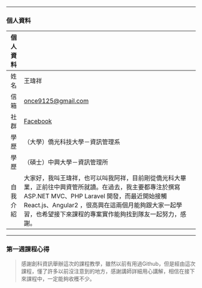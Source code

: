 ***
### 個人資料

|個人資料||
|:-:|-|
|姓名|王瑋祥|
|信箱|once9125@gmail.com|
|社群|[Facebook](https://www.facebook.com/wei.wang.1690)|
|學歷|（大學）僑光科技大學－資訊管理系|
|學歷|（碩士）中興大學－資訊管理所|
|自我介紹|大家好，我叫王瑋祥，也可以叫我阿祥，目前剛從僑光科大畢業，正前往中興資管所就讀。在過去，我主要都專注於撰寫 ASP.NET MVC、PHP Laravel 開發，而最近開始接觸 React.js、Angular2 ，很高興在這兩個月能夠跟大家一起學習，也希望接下來課程的專案實作能夠找到隊友一起努力，感謝。|

***

### 第一週課程心得

>感謝創科資訊舉辦這次的課程教學，雖然以前有用過Github，但是經由這次課程，懂了許多以前沒注意到的地方，感謝講師詳細用心講解，相信在接下來課程中，一定能夠收穫不少。

